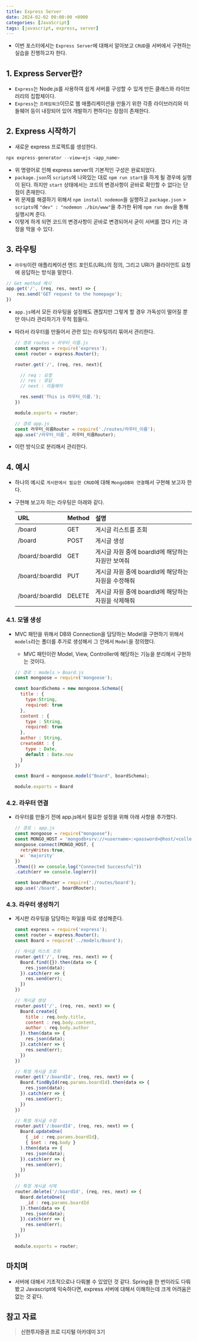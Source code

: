 ```yaml
---
title: Express Server
date: 2024-02-02 00:00:00 +0900
categories: [JavaScript]
tags: [javascript, express, server]
--- 
```

- 이번 포스터에서는 `Express Server`에 대해서 알아보고 `CRUD`을 서버에서 구현하는 실습을 진행하고자 한다.

## 1. Express Server란?
- `Express`는 Node.js를 사용하여 쉽게 서버를 구성할 수 있게 만든 클래스와 라이브러리의 집합체이다.
- `Express`는 `프레임워크`이므로 웹 애플리케이션을 만들기 위한 각종 라이브러리와 미들웨어 등이 내장되어 있어 개발하기 편하다는 장점이 존재한다.

## 2. Express 시작하기
- 새로운 express 프로젝트를 생성한다.
```js
npx express-generator --view=ejs <app_name>
```
- 위 명령어로 인해 express server의 기본적인 구성은 완료되었다.
- `package.json`의 `scripts`에 나와있는 대로 `npm run start`을 하게 될 경우에 실행이 된다. 하지만 `start` 상태에서는 코드의 변경사항이 곧바로 확인할 수 없다는 단점이 존재한다.
- 위 문제를 해결하기 위해서 `npm install nodemon`을 실행하고 `package.json` > `scripts`에 `"dev" : "nodemon ./bin/www"`을 추가한 뒤에 `npm run dev`을 통해 실행시켜 준다.
- 이렇게 하게 되면 코드의 변경사항이 곧바로 변경되어서 굳이 서버를 껐다 키는 과정을 막을 수 있다.

## 3. 라우팅
- `라우팅`이란 애플리케이션 엔드 포인트(URL)의 정의, 그리고 URI가 클라이언트 요청에 응답하는 방식을 말한다.
```js
// Get method 예시
app.get('/', (req, res, next) => {
    res.send('GET request to the homepage');
})
```
- `app.js`에서 모든 라우팅을 설정해도 괜찮지만 그렇게 할 경우 가독성이 떨어질 뿐만 아니라 관리하기가 무척 힘들다.
- 따라서 라우터를 만들어서 관련 있는 라우팅끼리 묶어서 관리한다.

  ```js
  // 경로 routes > 라우터_이름.js
  const express = require('express');
  const router = express.Router();

  router.get('/', (req, res, next){

    // req : 요청
    // res : 응답
    // next : 미들웨어

    res.send('This is 라우터_이름.');
  })

  module.exports = router;
  ```
  ```js
  // 경로 app.js
  const 라우터_이름Router = require('./routes/라우터_이름');
  app.use('/라우터_이름', 라우터_이름Router);
  ```

- 이런 방식으로 분리해서 관리한다.

## 4. 예시
- 하나의 예시로 `게시판에서 필요한 CRUD`에 대해 `MongoDB와 연결`해서 구현해 보고자 한다.
- 구현해 보고자 하는 라우팅은 아래와 같다.

  |URL|Method|설명|
  |:---|:---|:---|
  |/board|GET|게시글 리스트를 조회|
  |/board|POST|게시글 생성|
  |/board/:boardId|GET|게시글 자원 중에 boardId에 해당하는 자원만 보여줘|
  |/board/:boardId|PUT|게시글 자원 중에 boardId에 해당하는 자원을 수정해줘|
  |/board/:boardId|DELETE|게시글 자원 중에 boardId에 해당하는 자원을 삭제해줘|

### 4.1. 모델 생성
- MVC 패턴을 위해서 DB와 Connection을 담당하는 Model을 구현하기 위해서 `models`라는 폴더를 추가로 생성해서 그 안에서 `Model`을 정의했다.
  - MVC 패턴이란 Model, View, Controller에 해당하는 기능을 분리해서 구현하는 것이다. 

  ```js
  // 경로 : models > Board.js
  const mongoose = require('mongoose');

  const boardSchema = new mongoose.Schema({
    title : {
      type:String,
      required: true
    },
    content : {
      type : String,
      required: true
    },
    author : String,
    createdAt : {
      type : Date,
      default : Date.now
    }
  })

  const Board = mongoose.model("Board", boardSchema);

  module.exports = Board
  ```

### 4.2. 라우터 연결
- 라우터를 만들기 전에 app.js에서 필요한 설정을 위해 아래 사항을 추가했다.

  ```js
  // 경로 : app.js
  const mongoose = require("mongoose");
  const MONGO_HOST = 'mongodb+srv://<username>:<password>@host/<collectionName>'
  mongoose.connect(MONGO_HOST, {
    retryWrites:true,
    w: 'majority'
  })
  .then(() => console.log("Connected Successful"))
  .catch(err => console.log(err))

  const boardRouter = require('./routes/board');
  app.use('/board', boardRouter);
  ```

### 4.3. 라우터 생성하기
- 게시판 라우팅을 담당하는 파일을 따로 생성해준다.

  ```js
  const express = require('express');
  const router = express.Router();
  const Board = require('../models/Board');

  // 게시글 리스트 조회
  router.get('/', (req, res, next) => {
    Board.find({}).then(data => {
      res.json(data);
    }).catch(err => {
      res.send(err);
    })
  })
  
  // 게시글 생성
  router.post('/', (req, res, next) => {
    Board.create({
      title : req.body.title,
      content : req.body.content,
      author : req.body.author
    }).then(data => {
      res.json(data);
    }).catch(err => {
      res.send(err);
    })
  })

  // 특정 게시글 조회
  router.get('/:boardId', (req, res, next) => {
    Board.findById(req.params.boardId).then(data => {
      res.json(data);
    }).catch(err => {
      res.send(err);
    })
  })

  // 특정 게시글 수정
  router.put('/:boardId', (req, res, next) => {
    Board.updateOne(
      { _id : req.params.boardId},
      { $set : req.body }
    ).then(data => {
      res.json(data);
    }).catch(err => {
      res.send(err);
    })
  })

  // 특정 게시글 삭제
  router.delete('/:boardId', (req, res, next) => {
    Board.deleteOne({
      _id : req.params.boardId
    }).then(data => {
      res.json(data);
    }).catch(err => {
      res.send(err);
    })
  })

  module.exports = router;
  ```

## 마치며
- 서버에 대해서 기초적으로나 다뤄볼 수 있었던 것 같다. Spring을 한 번이라도 다뤄봤고 Javascript에 익숙하다면, express 서버에 대해서 이해하는데 크게 어려움은 없는 것 같다.

## 참고 자료
> **신한투자증권 프로 디지털 아카데미 3기**